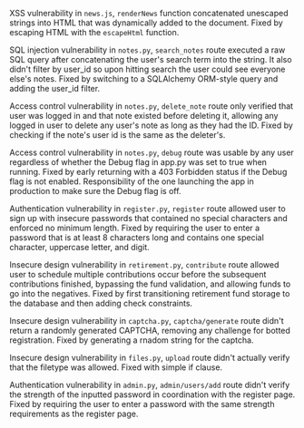 XSS vulnerability in `news.js`, `renderNews` function concatenated unescaped strings into HTML that was dynamically added to the document.
Fixed by escaping HTML with the `escapeHtml` function.

SQL injection vulnerability in `notes.py`, `search_notes` route executed a raw SQL query after concatenating the user's search term into the string. It also didn't filter by user_id so upon hitting search the user could see everyone else's notes.
Fixed by switching to a SQLAlchemy ORM-style query and adding the user_id filter.

Access control vulnerability in `notes.py`, `delete_note` route only verified that user was logged in and that note existed before deleting it, allowing any logged in user to delete any user's note as long as they had the ID. Fixed by checking if the note's user id is the same as the deleter's.

Access control vulnerability in `notes.py`, `debug` route was usable by any user regardless of whether the Debug flag in app.py was set to true when running.
Fixed by early returning with a 403 Forbidden status if the Debug flag is not enabled. Responsibility of the one launching the app in production to make sure the Debug flag is off.

Authentication vulnerability in `register.py`, `register` route allowed user to sign up with insecure passwords that contained no special characters and enforced no minimum length.
Fixed by requiring the user to enter a password that is at least 8 characters long and contains one special character, uppercase letter, and digit.

Insecure design vulnerability in `retirement.py`, `contribute` route allowed user to schedule multiple contributions occur before the subsequent contributions finished, bypassing the fund validation, and allowing funds to go into the negatives.
Fixed by first transitioning retirement fund storage to the database and then adding check constraints.

Insecure design vulnerability in `captcha.py`, `captcha/generate` route didn't return a randomly generated CAPTCHA, removing any challenge for botted registration.
Fixed by generating a rnadom string for the captcha.

Insecure design vulnerability in `files.py`, `upload` route didn't actually verify that the filetype was allowed.
Fixed with simple if clause.

Authentication vulnerability in `admin.py`, `admin/users/add` route didn't verify the strength of the inputted password in coordination with the register page.
Fixed by requiring the user to enter a password with the same strength requirements as the register page.